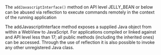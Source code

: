The `addJavascriptInterface()` method on API level JELLY_BEAN or below can be abused via reflection to execute commands
remotely in the context of the running application

The addJavascriptInterface method exposes a supplied Java object from within a WebView to JavaScript. For applications
compiled or linked against and API level less than 17; all public methods (including the inherited ones) can be
accessed. Through the use of reflection it is also possible to invoke any other unregistered Java class.